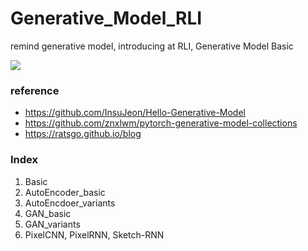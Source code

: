 # Generative_Model_RLI
remind generative model, introducing at RLI, Generative Model Basic

<img src="https://raw.githubusercontent.com/suhoy901/Generative_Model_RLI/master/asset/Generative_Model_Taxonomy.png"/>


### reference
- https://github.com/InsuJeon/Hello-Generative-Model
- https://github.com/znxlwm/pytorch-generative-model-collections
- https://ratsgo.github.io/blog

### Index
1. Basic
2. AutoEncoder_basic
3. AutoEncdoer_variants
4. GAN_basic
5. GAN_variants
6. PixelCNN, PixelRNN, Sketch-RNN
